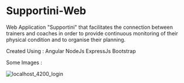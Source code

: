 # Supportini-Web
Web Application "Supportini" that facilitates the connection between trainers and coaches in order to provide continuous monitoring of their physical condition and to organise their planning. 

Created Using :
Angular 
NodeJs ExpressJs
Bootstrap

Some Images : 

![localhost_4200_login](https://user-images.githubusercontent.com/110169371/209474318-3a94c35f-fbee-48cc-9240-3de302e51f32.png)

